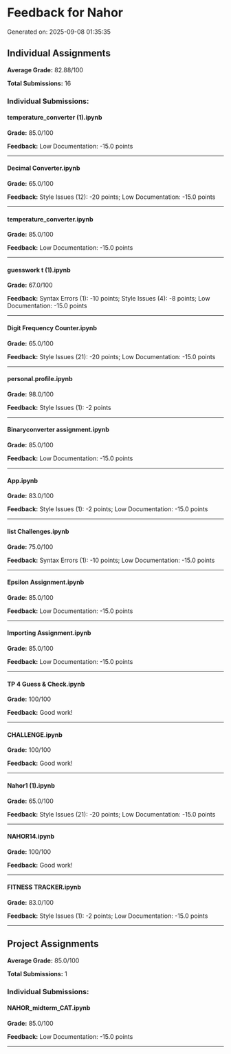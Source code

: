 # Feedback for Nahor

Generated on: 2025-09-08 01:35:35

## Individual Assignments

**Average Grade:** 82.88/100

**Total Submissions:** 16

### Individual Submissions:

#### temperature_converter (1).ipynb

**Grade:** 85.0/100

**Feedback:** Low Documentation: -15.0 points

---

#### Decimal Converter.ipynb

**Grade:** 65.0/100

**Feedback:** Style Issues (12): -20 points; Low Documentation: -15.0 points

---

#### temperature_converter.ipynb

**Grade:** 85.0/100

**Feedback:** Low Documentation: -15.0 points

---

#### guesswork t (1).ipynb

**Grade:** 67.0/100

**Feedback:** Syntax Errors (1): -10 points; Style Issues (4): -8 points; Low Documentation: -15.0 points

---

#### Digit Frequency Counter.ipynb

**Grade:** 65.0/100

**Feedback:** Style Issues (21): -20 points; Low Documentation: -15.0 points

---

#### personal.profile.ipynb

**Grade:** 98.0/100

**Feedback:** Style Issues (1): -2 points

---

#### Binaryconverter assignment.ipynb

**Grade:** 85.0/100

**Feedback:** Low Documentation: -15.0 points

---

#### App.ipynb

**Grade:** 83.0/100

**Feedback:** Style Issues (1): -2 points; Low Documentation: -15.0 points

---

#### list Challenges.ipynb

**Grade:** 75.0/100

**Feedback:** Syntax Errors (1): -10 points; Low Documentation: -15.0 points

---

#### Epsilon Assignment.ipynb

**Grade:** 85.0/100

**Feedback:** Low Documentation: -15.0 points

---

#### Importing Assignment.ipynb

**Grade:** 85.0/100

**Feedback:** Low Documentation: -15.0 points

---

#### TP 4 Guess & Check.ipynb

**Grade:** 100/100

**Feedback:** Good work!

---

#### CHALLENGE.ipynb

**Grade:** 100/100

**Feedback:** Good work!

---

#### Nahor1 (1).ipynb

**Grade:** 65.0/100

**Feedback:** Style Issues (21): -20 points; Low Documentation: -15.0 points

---

#### NAHOR14.ipynb

**Grade:** 100/100

**Feedback:** Good work!

---

#### FITNESS TRACKER.ipynb

**Grade:** 83.0/100

**Feedback:** Style Issues (1): -2 points; Low Documentation: -15.0 points

---

## Project Assignments

**Average Grade:** 85.0/100

**Total Submissions:** 1

### Individual Submissions:

#### NAHOR_midterm_CAT.ipynb

**Grade:** 85.0/100

**Feedback:** Low Documentation: -15.0 points

---

